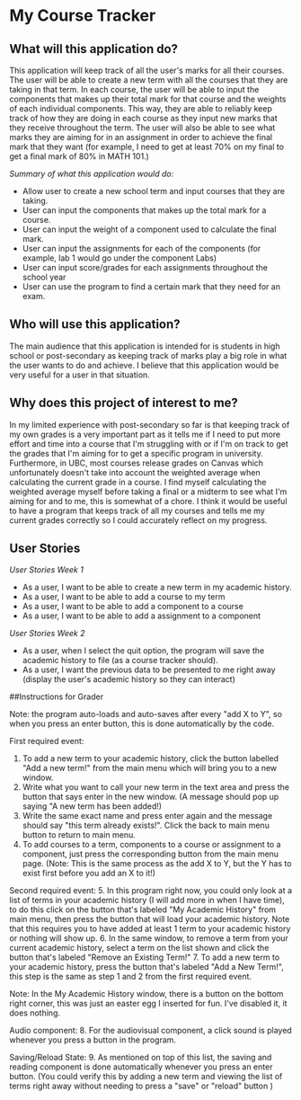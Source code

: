 # My Course Tracker

## What will this application do?

This application will keep track of all the user's marks for all their courses. The user will be able to create a new term
with all the courses that they are taking in that term. In each course, the user will be able to input the components that
makes up their total mark for that course and the weights of each individual components. This way, they are able to reliably
keep track of how they are doing in each course as they input new marks that they receive throughout the term. The user will
also be able to see what marks they are aiming for in an assignment in order to achieve the final mark that they want
(for example, I need to get at least 70% on my final to get a final mark of 80% in MATH 101.)

*Summary of what this application would do:*
- Allow user to create a new school term and input courses that they are taking.
- User can input the components that makes up the total mark for a course.
- User can input the weight of a component used to calculate the final mark.
- User can input the assignments for each of the components (for example, lab 1 would go under the component Labs) 
- User can input score/grades for each assignments throughout the school year
- User can use the program to find a certain mark that they need for an exam.

## Who will use this application?

The main audience that this application is intended for is students in high school or post-secondary as keeping track of 
marks play a big role in what the user wants to do and achieve. I believe that this application would be very useful for
a user in that situation. 

## Why does this project of interest to me?

In my limited experience with post-secondary so far is that keeping track of my own grades is a very important part as it
tells me if I need to put more effort and time into a course that I'm struggling with or if I'm on track to get the grades
that I'm aiming for to get a specific program in university. Furthermore, in UBC, most courses release grades on Canvas which
unfortunately doesn't take into account the weighted average when calculating the current grade in a course. I find myself
calculating the weighted average myself before taking a final or a midterm to see what I'm aiming for and to me, this is 
somewhat of a chore. I think it would be useful to have a program that keeps track of all my courses and tells me my current
grades correctly so I could accurately reflect on my progress.

## User Stories

*User Stories Week 1*
- As a user, I want to be able to create a new term in my academic history.
- As a user, I want to be able to add a course to my term
- As a user, I want to be able to add a component to a course
- As a user, I want to be able to add a assignment to a component 

*User Stories Week 2*
- As a user, when I select the quit option, the program will save the academic history to file (as a course tracker should).
- As a user, I want the previous data to be presented to me right away (display the user's academic history so they can interact)

##Instructions for Grader

Note: the program auto-loads and auto-saves after every "add X to Y", so when you press an enter button, this is done automatically by the code.

First required event:
1. To add a new term to your academic history, click the button labelled "Add a new term!" from the main menu which will bring you to a new window.
2. Write what you want to call your new term in the text area and press the button that says enter in the new window. (A message should pop up saying 
"A new term has been added!)
3. Write the same exact name and press enter again and the message should say "this term already exists!". Click the back to main menu button to return to main menu.
4. To add courses to a term, components to a course or assignment to a component, just press the corresponding button from the main
menu page. (Note: This is the same process as the add X to Y, but the Y has to exist first before you add an X to it!)

Second required event:
5. In this program right now, you could only look at a list of terms in your academic history (I will add more in when I have time), to do this
click on the button that's labeled "My Academic History" from main menu, then press the button that will load your academic history. Note that this requires you
to have added at least 1 term to your academic history or nothing will show up.
6. In the same window, to remove a term from your current academic history, select a term on the list shown and click the button that's labeled "Remove an Existing Term!"
7. To add a new term to your academic history, press the button that's labeled "Add a New Term!", this step is the same as step 1 and 2 from the first required event.

Note: In the My Academic History window, there is a button on the bottom right corner, this was just an easter egg I inserted for fun. I've disabled it, it does nothing.

Audio component:
8. For the audiovisual component, a click sound is played whenever you press a button in the program.

Saving/Reload State:
9. As mentioned on top of this list, the saving and reading component is done automatically whenever you press an enter button. 
(You could verify this by adding a new term and viewing the list of terms right away without needing to press a "save" or "reload" button )
